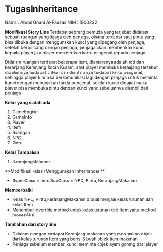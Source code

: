 
# TugasInheritance
Nama  : Abdul Ghani Al-Fauzan
NIM   : 1900232

**Modifikasi Story Line**
Terdapat seorang pemuda yang terjebak didalam sebuah ruangan yang dijaga oleh penjaga, disana terdapat satu pintu yang bisa dibuka dengan menggunakan kunci yang dipegang oleh penjaga, setelah berbincang dengan penjaga, penjaga akan memberikan kunci kepada player jika player memberikan kartu pengenal kepada penjaga.

Didalam ruangan terdapat beberapa item, diantaranya adalah roti dan keranjang Keranjang Rotan Kusam, saat player membuka keranjang tersebut didalamnya terdapat 3 item   dan diantaranya terdapat kartu pengenal, sehingga player kini bisa berkomunikasi lagi dengan penjaga untuk meminta kunci dengan menunjukan tanda pengenal. setelah kunci didapat maka player bisa membuka pintu dengan kunci yang sebelumnya diambil dari penjaga

**Kelas yang sudah ada**
1. GameEngine
2. GameInfo
3. Player
4. Item
5. Ruangan
6. NPC
7. Pintu

**Kelas Tambahan** 
1. KeranjangMakanan

**Modifikasi kelas (Menggunakan Inheritance) **
-   SuperClass  = Item
    SubClass    = NPC, Pintu, KeranjangMakanan

**Memperbaiki**
- Kelas NPC, Pintu,KeranjangMakanan dibuat menjadi kelas turunan dari kelas Item
- Menambah override method untuk kelas turunan dari Item yaitu method prosesAksi 
 

**Tambahan dari story line**
- Didalam ruangan terdapat Keranjang makanan yang merupakan objek dari kelas turunan Item yang berisi 3 buah objek item makanan
- Penjaga sebelum memberi kunci meminta objek ayam goreng dari player




